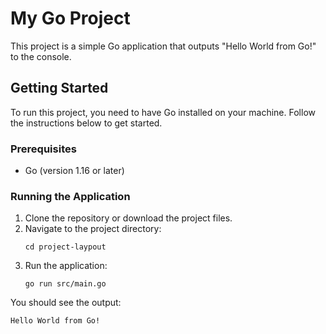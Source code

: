 # My Go Project

This project is a simple Go application that outputs "Hello World from Go!" to the console.

## Getting Started

To run this project, you need to have Go installed on your machine. Follow the instructions below to get started.

### Prerequisites

- Go (version 1.16 or later)

### Running the Application

1. Clone the repository or download the project files.
2. Navigate to the project directory:
   ```
   cd project-laypout
   ```
3. Run the application:
   ```
   go run src/main.go
   ```

You should see the output:
```
Hello World from Go!
```